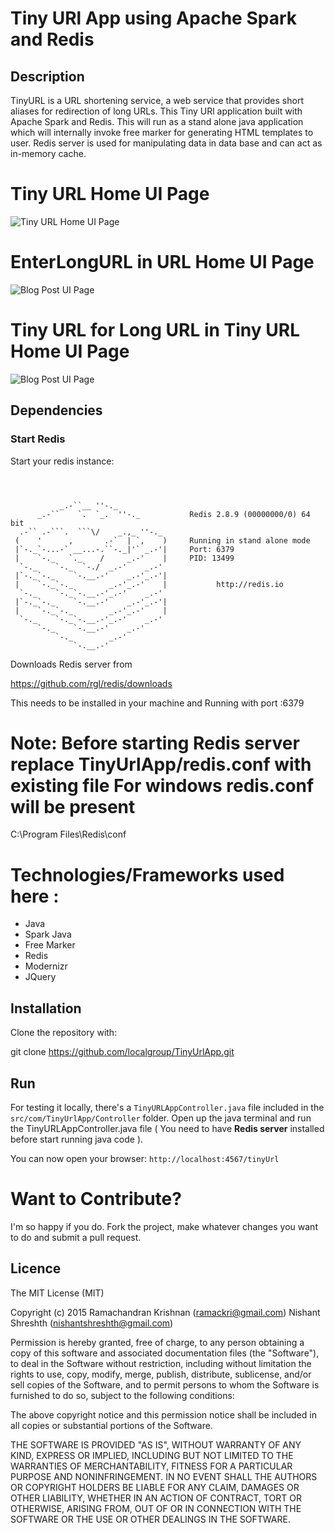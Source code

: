 # Tiny URl App using Apache Spark and Redis


## Description
TinyURL is a URL shortening service, a web service that provides short aliases for redirection of long URLs.
This Tiny URl  application built with Apache Spark and Redis.
This will run as a stand alone java application which will internally invoke free marker for generating HTML templates  to user.
Redis server is used for manipulating data in data base and can act as in-memory cache.

Tiny URL Home UI Page
=====================

![Tiny URL Home UI Page](https://upload.wikimedia.org/wikipedia/commons/c/c6/TinyURLHomePage.png)

EnterLongURL in URL Home UI Page
================================

![Blog Post UI Page](https://upload.wikimedia.org/wikipedia/commons/6/68/EnterLongURLinTinyURLApp.png)

Tiny URL for Long URL in  Tiny URL Home UI Page
================================================

![Blog Post UI Page](https://upload.wikimedia.org/wikipedia/commons/e/ea/TinyUrlForLongURL.png)


## Dependencies

### Start Redis

Start your redis instance:
```



           _.-``__ ''-._
      _.-``    `.  `_.  ''-._           Redis 2.8.9 (00000000/0) 64 bit
  .-`` .-```.  ```\/    _.,_ ''-._
 (    '      ,       .-`  | `,    )     Running in stand alone mode
 |`-._`-...-` __...-.``-._|'` _.-'|     Port: 6379
 |    `-._   `._    /     _.-'    |     PID: 13499
  `-._    `-._  `-./  _.-'    _.-'
 |`-._`-._    `-.__.-'    _.-'_.-'|
 |    `-._`-._        _.-'_.-'    |           http://redis.io
  `-._    `-._`-.__.-'_.-'    _.-'
 |`-._`-._    `-.__.-'    _.-'_.-'|
 |    `-._`-._        _.-'_.-'    |
  `-._    `-._`-.__.-'_.-'    _.-'
      `-._    `-.__.-'    _.-'
          `-._        _.-'
              `-.__.-'
```              
              
              

Downloads Redis server from

https://github.com/rgl/redis/downloads

This needs to be installed in your machine and Running with port :6379

Note:
Before starting Redis server replace TinyUrlApp/redis.conf  with existing file 
For windows redis.conf will be present 
=====================================
C:\Program Files\Redis\conf


Technologies/Frameworks used here :
=================================

- Java
- Spark Java
- Free Marker
- Redis
- Modernizr
- JQuery


## Installation

Clone the repository with:

git clone https://github.com/localgroup/TinyUrlApp.git



## Run

For testing it locally, there's a `TinyURLAppController.java` file included in the `src/com/TinyUrlApp/Controller` folder. 
Open up the java terminal and run the TinyURLAppController.java file ( You need to have **Redis server** installed  before start running java code ).


You can now open your browser: `http://localhost:4567/tinyUrl`


Want to Contribute?
===================

I'm so happy if you do. Fork the project, make whatever changes you want to do and submit a pull request.


## Licence
The MIT License (MIT)

Copyright (c) 2015
Ramachandran Krishnan (ramackri@gmail.com)
Nishant Shreshth (nishantshreshth@gmail.com)

Permission is hereby granted, free of charge, to any person obtaining a copy
of this software and associated documentation files (the "Software"), to deal
in the Software without restriction, including without limitation the rights
to use, copy, modify, merge, publish, distribute, sublicense, and/or sell
copies of the Software, and to permit persons to whom the Software is
furnished to do so, subject to the following conditions:

The above copyright notice and this permission notice shall be included in
all copies or substantial portions of the Software.

THE SOFTWARE IS PROVIDED "AS IS", WITHOUT WARRANTY OF ANY KIND, EXPRESS OR
IMPLIED, INCLUDING BUT NOT LIMITED TO THE WARRANTIES OF MERCHANTABILITY,
FITNESS FOR A PARTICULAR PURPOSE AND NONINFRINGEMENT. IN NO EVENT SHALL THE
AUTHORS OR COPYRIGHT HOLDERS BE LIABLE FOR ANY CLAIM, DAMAGES OR OTHER
LIABILITY, WHETHER IN AN ACTION OF CONTRACT, TORT OR OTHERWISE, ARISING FROM,
OUT OF OR IN CONNECTION WITH THE SOFTWARE OR THE USE OR OTHER DEALINGS IN
THE SOFTWARE.
